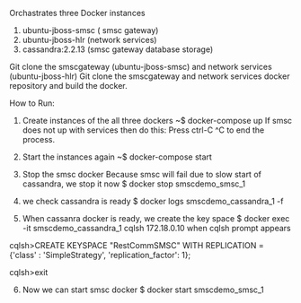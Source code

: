 Orchastrates three Docker instances
1. ubuntu-jboss-smsc ( smsc gateway)
2. ubuntu-jboss-hlr  (network services)
3. cassandra:2.2.13  (smsc gateway database storage)

Git clone the smscgateway (ubuntu-jboss-smsc) and network services (ubuntu-jboss-hlr)
Git clone the smscgateway and network services docker repository and build the docker.

How to Run:


1. Create instances of the all three dockers
	~$ docker-compose up
   If smsc does not up with services then do this:
Press ctrl-C ^C to end the process.
2. Start the instances again
	~$ docker-compose start
3. Stop the smsc docker
   Because smsc will fail due to slow start of cassandra, we stop it now
	$ docker stop smscdemo_smsc_1
4. we check cassandra is ready
	$ docker logs smscdemo_cassandra_1 -f

5. When cassanra docker is ready, we create the key space
	$ docker exec -it smscdemo_cassandra_1 cqlsh 172.18.0.10
   when cqlsh prompt appears

cqlsh>CREATE KEYSPACE "RestCommSMSC" WITH REPLICATION = {'class' : 'SimpleStrategy', 'replication_factor': 1};

cqlsh>exit

6. Now we can start smsc docker
	$ docker start smscdemo_smsc_1


